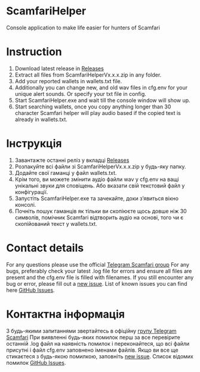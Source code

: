 
# ScamfariHelper
Сonsole application to make life easier for hunters of Scamfari

# Instruction
1. Download latest release in [Releases](https://github.com/Sanichka/ScamfariHelper/releases)
2. Extract all files from ScamfariHelperVx.x.x.zip in any folder.
3. Add your reported wallets in wallets.txt file.
4. Additionally you can change new, and old wav files in cfg.env for your unique alert sounds. Or specify your txt file in config.
5.  Start ScamfariHelper.exe and wait till the console window will show up.
6.  Start searching wallets, once you copy anything longer than 30 character Scamfari helper will play audio based if the copied text is already in wallets.txt.

# Інструкція

1. Завантажте останні реліз у вкладці [Releases](https://github.com/Sanichka/ScamfariHelper/releases)
2. Розпакуйте всі файли зі ScamfariHelperVx.x.x.zip у будь-яку папку.
3. Додайте свої гаманці у файл wallets.txt.
4. Крім того, ви можете змінити аудіо файли wav у cfg.env на ващі унікальні звуки для сповіщень. Або вказати свій текстовий  файл у конфігурації.
5. Запустіть ScamfariHelper.exe та зачекайте, доки з’явиться вікно консолі.
6. Почніть пошук гаманців як тільки ви скопіюєте щось довше ніж 30 символів, помічник Scamfari відтворить аудіо на основі, того чи є скопійований текст у wallets.txt.

# Contact details
For any questions please use the official [Telegram Scamfari group](https://t.me/scamfari_public)
For any bugs, preferably check your latest .log file for errors and ensure all files are present and the cfg.env file is filled with filenames. If you still encounter any bug or error, please fill out a [new issue](https://github.com/Sanichka/ScamfariHelper/issues/new/choose). List of known issues you can find here [GitHub Issues](https://github.com/Sanichka/ScamfariHelper/issues).
# Контактна інформація
З будь-якими запитаннями звертайтесь в офіційну [групу Telegram Scamfari](https://t.me/scamfari_public)
При виявленні будь-яких помилок перш за все перевірите останній .log файл на наявність помилок і переконайтеся, що всі файли присутні і файл cfg.env заповнено іменами файлів. Якщо ви все ще стикаєтеся з будь-якою помилкою, заповніть [new issue](https://github.com/Sanichka/ScamfariHelper/issues/new/choose). Список відомих помилок [GitHub Issues](https://github.com/Sanichka/ScamfariHelper/issues).